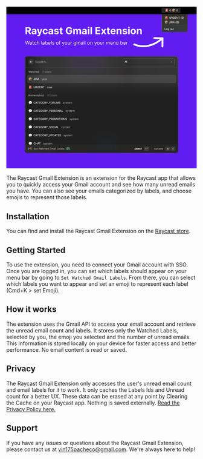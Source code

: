 ![Raycast Gmail Extension](https://raw.githubusercontent.com/vinpac/gmail-raycast-extension/main/assets/banner.jpg)

The Raycast Gmail Extension is an extension for the Raycast app that allows you to quickly access your Gmail account and see how many unread emails you have. You can also see your emails categorized by labels, and choose emojis to represent those labels.

Installation
------------

You can find and install the Raycast Gmail Extension on the [Raycast store](https://www.raycast.com/store).

Getting Started
---------------

To use the extension, you need to connect your Gmail account with SSO. Once you are logged in, you can set which labels should appear on your menu bar by going to `Set Watched Gmail Labels`. From there, you can select which labels you want to appear and set an emoji to represent each label (Cmd+K > set Emoji).


How it works
------------

The extension uses the Gmail API to access your email account and retrieve the unread email count and labels. It stores only the Watched Labels, selected by you, the emoji you selected and the number of unread emails. This information is stored locally on your device for faster access and better performance. No email content is read or saved.

Privacy
-------

The Raycast Gmail Extension only accesses the user's unread email count and email labels for it to work. It only caches the Labels Ids and Unread count for a better UX. These data can be erased at any point by Clearing the Cache on your Raycast app. Nothing is saved externally. [Read the Privacy Policy here.](https://raw.githubusercontent.com/vinpac/gmail-raycast-extension/main/PRIVACY.md)

Support
-------

If you have any issues or questions about the Raycast Gmail Extension, please contact us at <vin175pacheco@gmail.com>. We're always here to help!
